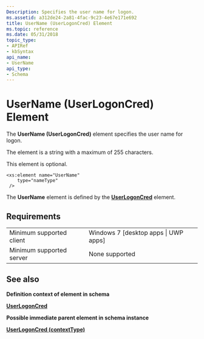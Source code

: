 ```yaml
---
Description: Specifies the user name for logon.
ms.assetid: a312de24-2a81-4fac-9c23-4e67e171e692
title: UserName (UserLogonCred) Element
ms.topic: reference
ms.date: 05/31/2018
topic_type: 
- APIRef
- kbSyntax
api_name: 
- UserName
api_type: 
- Schema
---
```


# UserName (UserLogonCred) Element

The **UserName (UserLogonCred)** element specifies the user name for logon.

The element is a string with a maximum of 255 characters.

This element is optional.

``` syntax
<xs:element name="UserName"
    type="nameType"
 />
```

The **UserName** element is defined by the [**UserLogonCred**](schema-userlogoncred-contexttype-element.md) element.

## Requirements



|                                     |                                                   |
|-------------------------------------|---------------------------------------------------|
| Minimum supported client<br/> | Windows 7 \[desktop apps \| UWP apps\]<br/> |
| Minimum supported server<br/> | None supported<br/>                         |



## See also

<dl> <dt>

**Definition context of element in schema**
</dt> <dt>

[**UserLogonCred**](schema-userlogoncred-contexttype-element.md)
</dt> <dt>

**Possible immediate parent element in schema instance**
</dt> <dt>

[**UserLogonCred (contextType)**](schema-userlogoncred-contexttype-element.md)
</dt> </dl>

 

 




